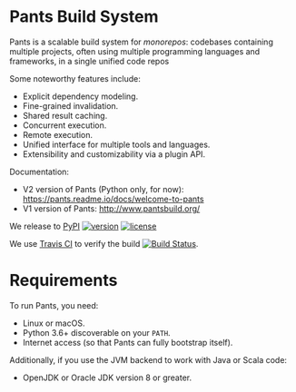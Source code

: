 # Pants Build System

Pants is a scalable build system for _monorepos_: codebases containing multiple projects, often using multiple programming languages and frameworks, in a single unified code repos

Some noteworthy features include:

* Explicit dependency modeling.
* Fine-grained invalidation.
* Shared result caching.
* Concurrent execution.
* Remote execution.
* Unified interface for multiple tools and languages.
* Extensibility and customizability via a plugin API.

Documentation:

 * V2 version of Pants (Python only, for now): https://pants.readme.io/docs/welcome-to-pants
 * V1 version of Pants: http://www.pantsbuild.org/

We release to [PyPI](https://pypi.org/pypi)
[![version](https://img.shields.io/pypi/v/pantsbuild.pants.svg)](https://pypi.org/pypi/pantsbuild.pants)
[![license](https://img.shields.io/pypi/l/pantsbuild.pants.svg)](https://pypi.org/pypi/pantsbuild.pants)

We use [Travis CI](https://travis-ci.org) to verify the build
[![Build Status](https://travis-ci.com/pantsbuild/pants.svg?branch=master)](https://travis-ci.com/pantsbuild/pants/branches).

# Requirements

To run Pants, you need:

* Linux or macOS.
* Python 3.6+ discoverable on your `PATH`.
* Internet access (so that Pants can fully bootstrap itself).

Additionally, if you use the JVM backend to work with Java or Scala code:

* OpenJDK or Oracle JDK version 8 or greater.
